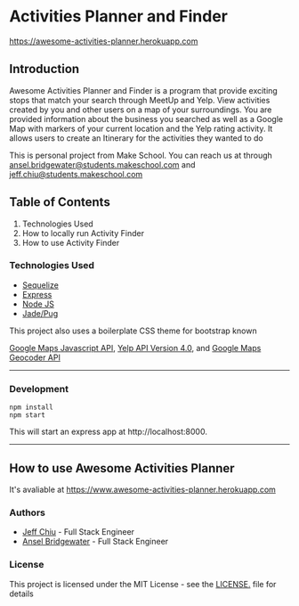 #  Activities Planner and Finder
https://awesome-activities-planner.herokuapp.com

## Introduction
Awesome Activities Planner and Finder is a program that provide exciting stops that match your search through MeetUp and Yelp. View activities created by you and other users on a map of your surroundings.  You are provided information about the business you searched as well as a Google Map with markers of your current location and the Yelp rating activity. It allows users to create an Itinerary for the activities they wanted to do

This is personal project from Make School. You can reach us at through  ansel.bridgewater@students.makeschool.com and jeff.chiu@students.makeschool.com


## Table of Contents
1. Technologies Used
2. How to locally run Activity Finder 
3. How to use Activity Finder

### Technologies Used 
- [Sequelize](http://docs.sequelizejs.com/)
- [Express](https://expressjs.com/)
- [Node JS](https://nodejs.org/en/)
- [Jade/Pug](https://pugjs.org/api/getting-started.html)

This project also uses a boilerplate CSS theme for bootstrap known

[Google Maps Javascript API](https://developers.google.com/maps/documentation/directions/), [Yelp API Version 4.0](https://www.yelp.com/developers/documentation/v3), and [Google Maps Geocoder API](https://developers.google.com/maps/documentation/geocoding/intro)

***

### Development
```
npm install
npm start
```
This will start an express app at http://localhost:8000.


***
## How to use Awesome Activities Planner

It's avaliable at
https://www.awesome-activities-planner.herokuapp.com



### Authors
- [Jeff Chiu](https://www.linkedin.com/in/jeffchiu1) - Full Stack Engineer
- [Ansel Bridgewater](ansel.bridgewater@students.makeschool.com) - Full Stack Engineer


### License 
This project is licensed under the MIT License - see the [LICENSE.](https://tldrlegal.com/license/mit-license) file for details
